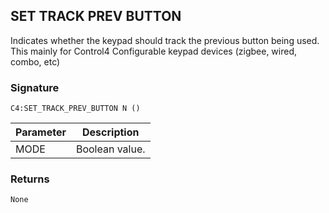 ## SET TRACK PREV BUTTON

Indicates whether the keypad should track the previous button being used. This mainly for Control4 Configurable keypad devices (zigbee, wired, combo, etc)


### Signature

`C4:SET_TRACK_PREV_BUTTON N ()`


| Parameter | Description |
| --- | --- |
| MODE | Boolean value. |


### Returns

`None`

